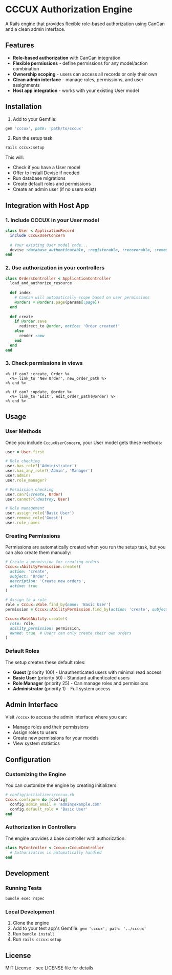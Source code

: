 # CCCUX Authorization Engine

A Rails engine that provides flexible role-based authorization using CanCan and a clean admin interface.

## Features

- **Role-based authorization** with CanCan integration
- **Flexible permissions** - define permissions for any model/action combination
- **Ownership scoping** - users can access all records or only their own
- **Clean admin interface** - manage roles, permissions, and user assignments
- **Host app integration** - works with your existing User model

## Installation

1. Add to your Gemfile:
```ruby
gem 'cccux', path: 'path/to/cccux'
```

2. Run the setup task:
```bash
rails cccux:setup
```

This will:
- Check if you have a User model
- Offer to install Devise if needed
- Run database migrations
- Create default roles and permissions
- Create an admin user (if no users exist)

## Integration with Host App

### 1. Include CCCUX in your User model

```ruby
class User < ApplicationRecord
  include CccuxUserConcern
  
  # Your existing User model code...
  devise :database_authenticatable, :registerable, :recoverable, :rememberable, :validatable
end
```

### 2. Use authorization in your controllers

```ruby
class OrdersController < ApplicationController
  load_and_authorize_resource
  
  def index
    # CanCan will automatically scope based on user permissions
    @orders = @orders.page(params[:page])
  end
  
  def create
    if @order.save
      redirect_to @order, notice: 'Order created!'
    else
      render :new
    end
  end
end
```

### 3. Check permissions in views

```erb
<% if can? :create, Order %>
  <%= link_to 'New Order', new_order_path %>
<% end %>

<% if can? :update, @order %>
  <%= link_to 'Edit', edit_order_path(@order) %>
<% end %>
```

## Usage

### User Methods

Once you include `CccuxUserConcern`, your User model gets these methods:

```ruby
user = User.first

# Role checking
user.has_role?('Administrator')
user.has_any_role?('Admin', 'Manager')
user.admin?
user.role_manager?

# Permission checking
user.can?(:create, Order)
user.cannot?(:destroy, User)

# Role management
user.assign_role('Basic User')
user.remove_role('Guest')
user.role_names
```

### Creating Permissions

Permissions are automatically created when you run the setup task, but you can also create them manually:

```ruby
# Create a permission for creating orders
Cccux::AbilityPermission.create!(
  action: 'create',
  subject: 'Order',
  description: 'Create new orders',
  active: true
)

# Assign to a role
role = Cccux::Role.find_by(name: 'Basic User')
permission = Cccux::AbilityPermission.find_by(action: 'create', subject: 'Order')

Cccux::RoleAbility.create!(
  role: role,
  ability_permission: permission,
  owned: true  # Users can only create their own orders
)
```

### Default Roles

The setup creates these default roles:

- **Guest** (priority 100) - Unauthenticated users with minimal read access
- **Basic User** (priority 50) - Standard authenticated users
- **Role Manager** (priority 25) - Can manage roles and permissions
- **Administrator** (priority 1) - Full system access

## Admin Interface

Visit `/cccux` to access the admin interface where you can:

- Manage roles and their permissions
- Assign roles to users
- Create new permissions for your models
- View system statistics

## Configuration

### Customizing the Engine

You can customize the engine by creating initializers:

```ruby
# config/initializers/cccux.rb
Cccux.configure do |config|
  config.admin_email = 'admin@example.com'
  config.default_role = 'Basic User'
end
```

### Authorization in Controllers

The engine provides a base controller with authorization:

```ruby
class MyController < Cccux::CccuxController
  # Authorization is automatically handled
end
```

## Development

### Running Tests

```bash
bundle exec rspec
```

### Local Development

1. Clone the engine
2. Add to your test app's Gemfile: `gem 'cccux', path: '../cccux'`
3. Run `bundle install`
4. Run `rails cccux:setup`

## License

MIT License - see LICENSE file for details.
